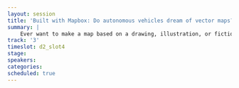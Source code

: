 ```yaml
---
layout: session
title: 'Built with Mapbox: Do autonomous vehicles dream of vector maps?'
summary: |
    Ever want to make a map based on a drawing, illustration, or fictional place? This session will outline the process for moving from vector lands into vector tiles. We'll also cover and discuss some interesting imaginary lands that would make great maps. Come learn to go from sketch to styling. You bring your imagination, we'll bring the magic carpet!
track: '3'
timeslot: d2_slot4
stage:
speakers:
categories:
scheduled: true
---
```


